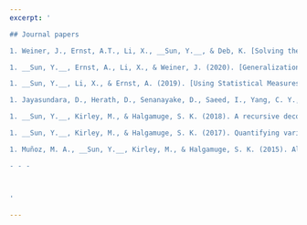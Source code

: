 ```yaml
---
excerpt: '

## Journal papers

1. Weiner, J., Ernst, A.T., Li, X., __Sun, Y.__, & Deb, K. [Solving the Maximum Edge Disjoint Path Problem Using a Modified Lagrangian Particle Swarm Optimisation Hybrid](https://www.sciencedirect.com/science/article/abs/pii/S0377221721000114). *European Journal of Operational Research*, accepted on 5/Jan/2021. <br/> 

1. __Sun, Y.__, Ernst, A., Li, X., & Weiner, J. (2020). [Generalization of Machine Learning for Problem Reduction: A Case Study on Travelling Salesman Problems](https://rdcu.be/b6ECv). *OR Spectrum*, accepted in August 2020. [[PDF]](http://yuansuny.github.io/files/Jpaper_MLPR_TSP.pdf) [[BIB]](http://yuansuny.github.io/files/Jpaper_MLPR_TSP.txt) [[Code]](https://github.com/yuansuny/tsp) <br/>

1. __Sun, Y.__, Li, X., & Ernst, A. (2019). [Using Statistical Measures and Machine Learning for Graph Reduction to Solve Maximum Weight Clique Problems](https://ieeexplore.ieee.org/document/8908752). *IEEE Transactions on Pattern Analysis and Machine Intelligence*, accepted in Nov 2019. [[PDF]](http://yuansuny.github.io/files/Jpaper_MLPR.pdf) [[BIB]](http://yuansuny.github.io/files/Jpaper_MLPR.txt) [[Code]](https://github.com/yuansuny/mwc) [[Supp]](http://yuansuny.github.io/files/Jpaper_MLPR_Supplement.pdf) <br/>

1. Jayasundara, D., Herath, D., Senanayake, D., Saeed, I., Yang, C. Y., __Sun, Y.__, Chang, B. C., Tang, S. L. and Halgamuge, S. K. (2019). ENVirT: inference of ecological characteristics of viruses from metagenomic data. *BMC Bioinformatics*, 19(13), 377. [[PDF]](http://yuansuny.github.io/files/Jpaper_ENVirT.pdf) [[BIB]](http://yuansuny.github.io/files/Jpaper_ENVirT.txt) <br/>

1. __Sun, Y.__, Kirley, M., & Halgamuge, S. K. (2018). A recursive decomposition method for large scale continuous optimization. *IEEE Transactions on Evolutionary Computation*, 22(5), 647-661. [[PDF]](http://yuansuny.github.io/files/Jpaper_RDG.pdf) [[BIB]](http://yuansuny.github.io/files/Jpaper_RDG.txt) [[Code]](https://bitbucket.org/yuans/rdg) [[Supp]](http://yuansuny.github.io/files/Jpaper_RDG_Supplement.pdf) <br/> 

1. __Sun, Y.__, Kirley, M., & Halgamuge, S. K. (2017). Quantifying variable interactions in continuous optimization problems. *IEEE Transactions on Evolutionary Computation*, 21(2), 249-264. [[PDF]](http://yuansuny.github.io/files/Jpaper_MEE.pdf) [[BIB]](http://yuansuny.github.io/files/Jpaper_MEE.txt) <br/> 

1. Muñoz, M. A., __Sun, Y.__, Kirley, M., & Halgamuge, S. K. (2015). Algorithm selection for black-box continuous optimization problems: A survey on methods and challenges. *Information Sciences*, 317, 224-245. [[PDF]](http://yuansuny.github.io/files/Jpaper_AS.pdf) [[BIB]](http://yuansuny.github.io/files/Jpaper_AS.txt) <br/>

- - - 



'

---
```


